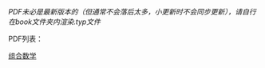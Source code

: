 *PDF未必是最新版本的（但通常不会落后太多，小更新时不会同步更新），请自行在book文件夹内渲染.typ文件*

PDF列表：

[组合数学](./book/研一上/book-组合数学.pdf)

